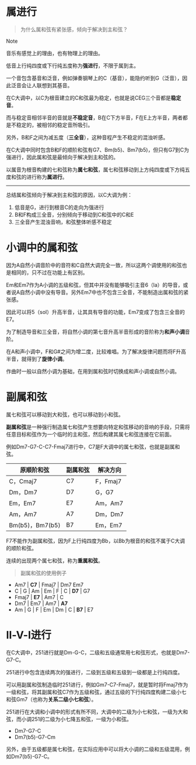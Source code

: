 # 属进行

> 为什么属和弦有紧张感，倾向于解决到主和弦？

> [!NOTE]
> 音乐有感觉上的理由，也有物理上的理由。

低音上行纯四度或下行纯五度称为**强进行**，不限于属到主。

一个音包含基音和泛音，例如弹奏钢琴上的C（基音），能隐约听到G（泛音），因此泛音会让人联想到其基音。

在C大调中，以C为根音建立的C和弦最为稳定，也就是说CEG三个音都是**稳定音**。

而与稳定音相邻半音的音就是**不稳定音**，B在C下方半音，F在E上方半音，两者都是不稳定的，被相邻的稳定音所吸引。

另外，B和F之间为减五度（**三全音**），这种音程产生不稳定的混浊听感。

在C大调中同时包含B和F的顺阶和弦有G7、Bm(b5)、Bm7(b5)，但只有G7到C为强进行，因此属和弦是最倾向于解决到主和弦的。

以属音为根音构建的七和弦称为**属七和弦**，属七和弦移动到上方纯四度或下方纯五度和弦的进行称为**属进行**。

---

总结属和弦倾向于解决到主和弦的原因，以C大调为例：

1. 低音是G，进行到根音C的走向为强进行
2. B和F构成三全音，分别倾向于移动到C和弦中的C和E
3. 三全音产生混浊音响，和弦整体听感不稳定

# 小调中的属和弦

因为A自然小调音阶中的音符和C自然大调完全一致，所以这两个调使用的和弦也是相同的，只不过在功能上有区别。

Em和Em7作为A小调的五级和弦，但其中并没有能够吸引主音6（la）的导音，或者说A自然小调中没有导音。另外Em7中也不包含三全音，不能制造出属和弦的紧张感。

因此可以将5（sol）升高半音，让其具有导音的功能，Em7变成了包含三全音的E7。

为了制造导音和三全音，将自然小调的第七音升高半音形成的音阶称为**和声小调**音阶。

在A和声小调中，F和G#之间为增二度，比较难唱。为了解决旋律问题而将F升高半音，就得到了**旋律小调**。

作曲时一般以自然小调为基础，在用到属和弦时切换成和声小调或自然小调。

# 副属和弦

属七和弦可以移动到大和弦，也可以移动到小和弦。

**副属和弦**是一种强行制造属七和弦产生想要向特定和弦移动的音响的手段，只需将任意目标和弦作为一个临时的主和弦，然后构建其属七和弦连接在它前面。

例如Dm7-G7-C-C7-Fmaj7进行中，C7是F大调中的属七和弦，也就是副属和弦。

| 原顺阶和弦          | 副属和弦 | 解决方向    |
| -------------- | ---- | ------- |
| C，Cmaj7        | C7   | F，Fmaj7 |
| Dm，Dm7         | D7   | G，G7    |
| Em，Em7         | E7   | Am，Am7  |
| Am，Am7         | A7   | Dm，Dm7  |
| Bm(b5)，Bm7(b5) | B7   | Em，Em7  |

F7不能作为副属和弦，因为F上行纯四度为Bb，以Bb为根音的和弦不属于C大调的顺阶和弦。

连续的出现两个属七和弦，称为**重属和弦**。

> 副属和弦的使用例子

- Am7 | **C7** | Fmaj7 | Dm7 Em7
- C | G | Am | Em | F | C | **D7** | G7
- Fmaj7 | **E7** | Am7 | C
- Dm7 | Em7 | Am7 | **A7**
- Am | G | F | Em | Dm | C | **B7** | E7

# Ⅱ-Ⅴ-Ⅰ进行

在C大调中，251进行就是Dm-G-C，二级和五级通常用七和弦形式，也就是Dm7-G7-C。

251进行中包含连续两次的强进行，二级到五级和五级到一级都是上行纯四度。

可以用副属和弦制造临时251进行，例如Gm7-C7-Fmaj7，就是暂时将Fmaj7作为一级和弦，将其副属和弦C7作为五级和弦，通过五级的下行纯四度构建二级小七和弦Gm7（也称为**关系二级小七和弦**）。

251进行在大调和小调中的形式有所不同，大调中的二级为小七和弦，一级为大和弦，而小调251的二级为小七降五和弦，一级为小和弦。

- Dm7-G7-C
- Dm7(b5)-G7-Cm

另外，由于五级都是属七和弦，在实际应用中可以将大小调的二级和五级混用，例如Dm7(b5)-G7-C。

